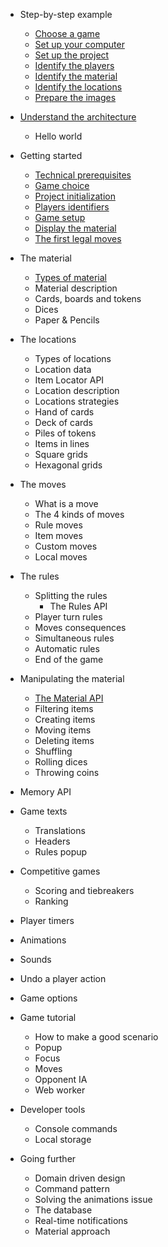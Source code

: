 - Step-by-step example
  - [Choose a game](step-by-step-example/choose-a-game.md)
  - [Set up your computer](step-by-step-example/set-up-your-computer.md)
  - [Set up the project](step-by-step-example/set-up-the-project.md)
  - [Identify the players](step-by-step-example/identify-the-players.md)
  - [Identify the material](step-by-step-example/identify-the-material.md)
  - [Identify the locations](step-by-step-example/identify-the-locations.md)
  - [Prepare the images](step-by-step-example/prepare-the-images.md)
- [Understand the architecture](understand-the-architecture/understand-the-architecture.md)
  - Hello world
- Getting started
    - [Technical prerequisites](step-by-step-example/technical-prerequisites.md)
    - [Game choice](game-choice.md)
    - [Project initialization](step-by-step-example/project-initialization.md)
    - [Players identifiers](step-by-step-example/players-identifiers.md)
    - [Game setup](game-setup.md)
    - [Display the material](display-the-material.md)
    - [The first legal moves](first-legal-moves.md)

- The material
    - [Types of material](types-of-material.md)
    - Material description
    - Cards, boards and tokens
    - Dices
    - Paper & Pencils

- The locations
    - Types of locations
    - Location data
    - Item Locator API
    - Location description
    - Locations strategies
    - Hand of cards
    - Deck of cards
    - Piles of tokens
    - Items in lines
    - Square grids
    - Hexagonal grids

- The moves
    - What is a move
    - The 4 kinds of moves
    - Rule moves
    - Item moves
    - Custom moves
    - Local moves

- The rules
    - Splitting the rules
      - The Rules API
    - Player turn rules
    - Moves consequences
    - Simultaneous rules
    - Automatic rules
    - End of the game

- Manipulating the material
    - [The Material API](material-api.md)
    - Filtering items
    - Creating items
    - Moving items
    - Deleting items
    - Shuffling
    - Rolling dices
    - Throwing coins

- Memory API

- Game texts
    - Translations
    - Headers
    - Rules popup

- Competitive games
    - Scoring and tiebreakers
    - Ranking

- Player timers

- Animations

- Sounds

- Undo a player action

- Game options

- Game tutorial
    - How to make a good scenario
    - Popup
    - Focus
    - Moves
    - Opponent IA
    - Web worker

- Developer tools
    - Console commands
    - Local storage

- Going further
    - Domain driven design
    - Command pattern
    - Solving the animations issue
    - The database
    - Real-time notifications
    - Material approach